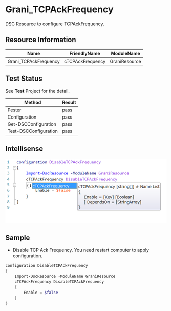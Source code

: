 Grani_TCPAckFrequency
============

DSC Resource to configure TCPAckFrequency.

Resource Information
----

Name | FriendlyName | ModuleName 
-----|-----|-----
Grani_TCPAckFrequency | cTCPAckFrequency | GraniResource

Test Status
----

See **Test** Project for the detail.

Method | Result
----|----
Pester| pass
Configuration| pass
Get-DSCConfiguration| pass
Test-DSCConfiguration| pass

Intellisense
----

![](cTCPAckFrequency.png)

Sample
----

- Disable TCP Ack Frequency. You need restart computer to apply configuration.

```powershell
configuration DisableTCPAckFrequency
{
    Import-DscResource -ModuleName GraniResource
    cTCPAckFrequency DisableTCPAckFrequency
    {
        Enable = $false
    }
}
```
